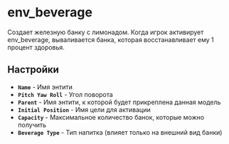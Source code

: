 ﻿# env_beverage

Создает железную банку с лимонадом. Когда игрок активирует env_beverage, вываливается банка, которая восстанавливает ему 1 процент здоровья.

## Настройки

- **`Name`** - Имя энтити
- **`Pitch Yaw Roll`** - Угол поворота
- **`Parent`** - Имя энтити, к которой будет прикреплена данная модель
- **`Initial Position`** - Имя цели для активации
- **`Capacity`** - Максимальное количество банок, которые можно получить
- **`Beverage Type`** - Тип напитка (влияет только на внешний вид банки)
